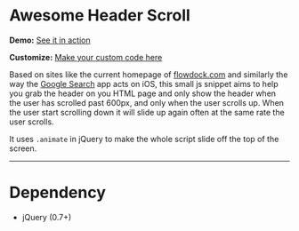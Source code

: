 Awesome Header Scroll
=====================

**Demo:** [See it in action](http://awesome-header.herokuapp.com/example)

**Customize:** [Make your custom code here](http://awesome-header.herokuapp.com/)

Based on sites like the current homepage of [flowdock.com](http://www.flowdock.com) and similarly the way the [Google Search](https://itunes.apple.com/us/app/google-search/id284815942) app acts on iOS, this small js snippet aims to help you grab the header on you HTML page and only show the header when the user has scrolled past 600px, and only when the user scrolls up.  When the user start scrolling down it will slide up again often at the same rate the user scrolls.

It uses `.animate` in jQuery to make the whole script slide off the top of the screen.

---

Dependency
=============

* jQuery (0.7+)